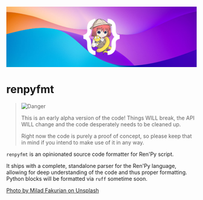 ![](docs/banner.jpg "renpyfmt logo")

# renpyfmt

> <picture>
>   <source media="(prefers-color-scheme: light)" srcset="https://raw.githubusercontent.com/Mqxx/GitHub-Markdown/main/blockquotes/badge/light-theme/danger.svg">
>   <img alt="Danger" src="https://raw.githubusercontent.com/Mqxx/GitHub-Markdown/main/blockquotes/badge/dark-theme/danger.svg">
> </picture><br>
>
> This is an early alpha version of the code!
> Things WILL break, the API WILL change and the code desperately needs to be cleaned up.
>
> Right now the code is purely a proof of concept, so please keep that in mind if you intend to make use of it in any way.

`renpyfmt` is an opinionated source code formatter for Ren'Py script.

It ships with a complete, standalone parser for the Ren'Py language, allowing for deep understanding of the code and thus proper formatting. Python blocks will be formatted via `ruff` sometime soon.

<a href="https://unsplash.com/photos/E8Ufcyxz514?utm_source=unsplash&utm_medium=referral&utm_content=creditShareLink">Photo by Milad Fakurian on Unsplash</a>
